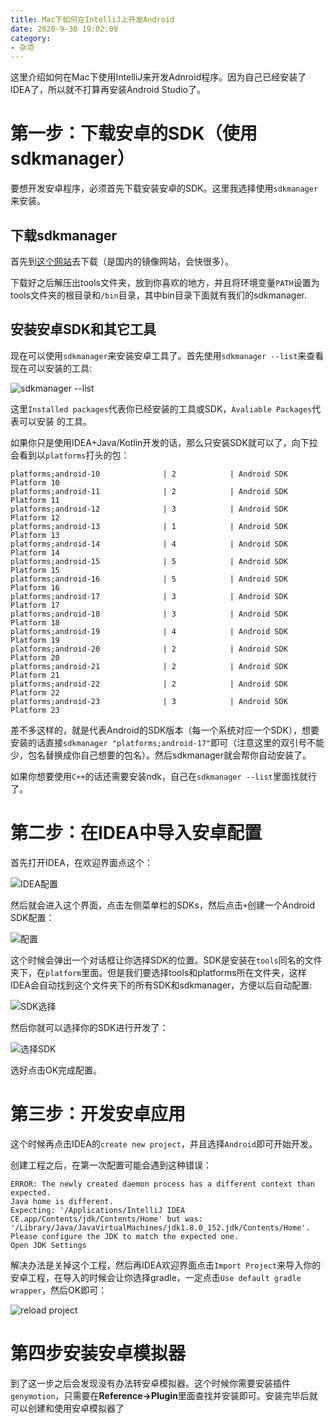 ```yaml
---
title: Mac下如何在IntelliJ上开发Android
date: 2020-9-30 19:02:09
category:
- 杂项
---
```


这里介绍如何在Mac下使用IntelliJ来开发Adnroid程序。因为自己已经安装了IDEA了，所以就不打算再安装Android Studio了。

<!--more-->

# 第一步：下载安卓的SDK（使用sdkmanager）

要想开发安卓程序，必须首先下载安装安卓的SDK。这里我选择使用`sdkmanager`来安装。

## 下载sdkmanager

首先到[这个网站](https://www.androiddevtools.cn/)去下载（是国内的镜像网站，会快很多）。

下载好之后解压出tools文件夹，放到你喜欢的地方，并且将环境变量`PATH`设置为tools文件夹的根目录和`/bin`目录，其中bin目录下面就有我们的sdkmanager.

## 安装安卓SDK和其它工具

现在可以使用`sdkmanager`来安装安卓工具了。首先使用`sdkmanager --list`来查看现在可以安装的工具:

![sdkmanager --list](https://s2.ax1x.com/2020/02/19/3EVNGV.png)

这里`Installed packages`代表你已经安装的工具或SDK，`Avaliable Packages`代表可以安装 的工具。

如果你只是使用IDEA+Java/Kotlin开发的话，那么只安装SDK就可以了，向下拉会看到以`platforms`打头的包：

```
platforms;android-10              | 2            | Android SDK Platform 10
platforms;android-11              | 2            | Android SDK Platform 11
platforms;android-12              | 3            | Android SDK Platform 12
platforms;android-13              | 1            | Android SDK Platform 13
platforms;android-14              | 4            | Android SDK Platform 14
platforms;android-15              | 5            | Android SDK Platform 15
platforms;android-16              | 5            | Android SDK Platform 16
platforms;android-17              | 3            | Android SDK Platform 17
platforms;android-18              | 3            | Android SDK Platform 18
platforms;android-19              | 4            | Android SDK Platform 19
platforms;android-20              | 2            | Android SDK Platform 20
platforms;android-21              | 2            | Android SDK Platform 21
platforms;android-22              | 2            | Android SDK Platform 22
platforms;android-23              | 3            | Android SDK Platform 23
```

差不多这样的，就是代表Android的SDK版本（每一个系统对应一个SDK），想要安装的话直接`sdkmanager "platforms;android-17"`即可（注意这里的双引号不能少，包名替换成你自己想要的包名）。然后sdkmanager就会帮你自动安装了。

如果你想要使用`C++`的话还需要安装ndk，自己在`sdkmanager --list`里面找就行了。

# 第二步：在IDEA中导入安卓配置

首先打开IDEA，在欢迎界面点这个：

![IDEA配置](https://s2.ax1x.com/2020/02/19/3EZ5lT.png)

然后就会进入这个界面，点击左侧菜单栏的SDKs，然后点击`+`创建一个Android SDK配置：

![配置](https://s2.ax1x.com/2020/02/19/3Ee9ne.png)

这个时候会弹出一个对话框让你选择SDK的位置。SDK是安装在`tools`同名的文件夹下，在`platform`里面。但是我们要选择tools和platforms所在文件夹，这样IDEA会自动找到这个文件夹下的所有SDK和sdkmanager，方便以后自动配置:

![SDK选择](https://s2.ax1x.com/2020/02/19/3EejEj.md.png)

然后你就可以选择你的SDK进行开发了：

![选择SDK](https://s2.ax1x.com/2020/02/19/3EmZ5R.png)

选好点击OK完成配置。

# 第三步：开发安卓应用

这个时候再点击IDEA的`create new project`，并且选择`Android`即可开始开发。

创建工程之后，在第一次配置可能会遇到这种错误：

```
ERROR: The newly created daemon process has a different context than expected.
Java home is different.
Expecting: '/Applications/IntelliJ IDEA CE.app/Contents/jdk/Contents/Home' but was: '/Library/Java/JavaVirtualMachines/jdk1.8.0_152.jdk/Contents/Home'.
Please configure the JDK to match the expected one.
Open JDK Settings
```

解决办法是关掉这个工程，然后再IDEA欢迎界面点击`Import Project`来导入你的安卓工程，在导入的时候会让你选择gradle，一定点击`Use default gradle wrapper`，然后OK即可：

![reload project](https://s2.ax1x.com/2020/02/19/3EuUu8.png)

# 第四步安装安卓模拟器

到了这一步之后会发现没有办法转安卓模拟器。这个时候你需要安装插件`genymotion`，只需要在**Reference->Plugin**里面查找并安装即可。安装完毕后就可以创建和使用安卓模拟器了
